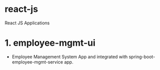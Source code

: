 # react-js
React JS Applications

#   1. employee-mgmt-ui
   - Employee Management System App and integrated with spring-boot-employee-mgmt-service app.
